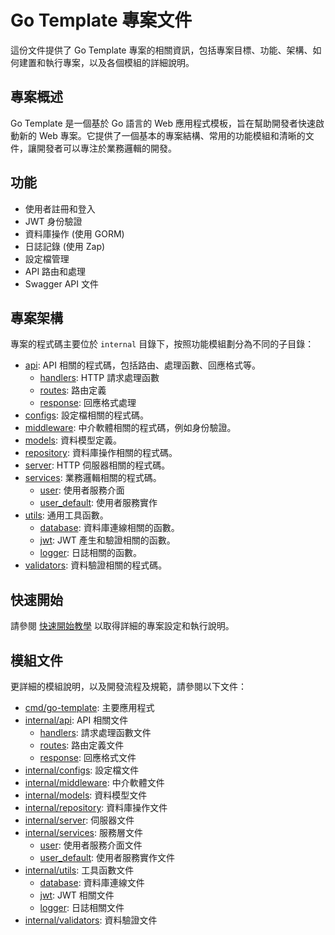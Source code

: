 # Go Template 專案文件

這份文件提供了 Go Template 專案的相關資訊，包括專案目標、功能、架構、如何建置和執行專案，以及各個模組的詳細說明。

## 專案概述

Go Template 是一個基於 Go 語言的 Web 應用程式模板，旨在幫助開發者快速啟動新的 Web 專案。它提供了一個基本的專案結構、常用的功能模組和清晰的文件，讓開發者可以專注於業務邏輯的開發。

## 功能

*   使用者註冊和登入
*   JWT 身份驗證
*   資料庫操作 (使用 GORM)
*   日誌記錄 (使用 Zap)
*   設定檔管理
*   API 路由和處理
*   Swagger API 文件

## 專案架構

專案的程式碼主要位於 `internal` 目錄下，按照功能模組劃分為不同的子目錄：

*   [api](./internal/api): API 相關的程式碼，包括路由、處理函數、回應格式等。
    *   [handlers](./internal/api/handlers.md): HTTP 請求處理函數
    *   [routes](./internal/api/routes.md): 路由定義
    *   [response](./internal/api/response.md): 回應格式處理
*   [configs](./internal/configs): 設定檔相關的程式碼。
*   [middleware](./internal/middleware): 中介軟體相關的程式碼，例如身份驗證。
*   [models](./internal/models): 資料模型定義。
*   [repository](./internal/repository): 資料庫操作相關的程式碼。
*   [server](./internal/server): HTTP 伺服器相關的程式碼。
*   [services](./internal/services): 業務邏輯相關的程式碼。
    *   [user](./internal/services/user/user.md): 使用者服務介面
    *   [user_default](./internal/services/user/user_default.md): 使用者服務實作
*   [utils](./internal/utils): 通用工具函數。
    *   [database](./internal/utils/database): 資料庫連線相關的函數。
    *   [jwt](./internal/utils/jwt): JWT 產生和驗證相關的函數。
    *   [logger](./internal/utils/logger): 日誌相關的函數。
*   [validators](./internal/validators): 資料驗證相關的程式碼。

## 快速開始

請參閱 [快速開始教學](./tutorials/getting-started.md) 以取得詳細的專案設定和執行說明。

## 模組文件

更詳細的模組說明，以及開發流程及規範，請參閱以下文件：

*   [cmd/go-template](./cmd/go-template.md): 主要應用程式
*   [internal/api](./internal/api): API 相關文件
    *   [handlers](./internal/api/handlers.md): 請求處理函數文件
    *   [routes](./internal/api/routes.md): 路由定義文件
    *   [response](./internal/api/response.md): 回應格式文件
*   [internal/configs](./internal/configs/config.md): 設定檔文件
*   [internal/middleware](./internal/middleware/auth.md): 中介軟體文件
*   [internal/models](./internal/models/user.md): 資料模型文件
*   [internal/repository](./internal/repository/user.md): 資料庫操作文件
*   [internal/server](./internal/server/server.md): 伺服器文件
*   [internal/services](./internal/services/README.md): 服務層文件
    *   [user](./internal/services/user/user.md): 使用者服務介面文件
    *   [user_default](./internal/services/user/user_default.md): 使用者服務實作文件
*   [internal/utils](./internal/utils): 工具函數文件
    *   [database](./internal/utils/database/database.md): 資料庫連線文件
    *   [jwt](./internal/utils/jwt/jwt.md): JWT 相關文件
    *   [logger](./internal/utils/logger/logger.md): 日誌相關文件
*   [internal/validators](./internal/validators/user.md): 資料驗證文件
